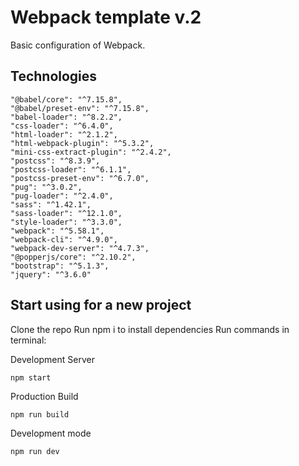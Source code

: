# Webpack template v.2
Basic configuration of Webpack.

## Technologies
    "@babel/core": "^7.15.8",
    "@babel/preset-env": "^7.15.8",
    "babel-loader": "^8.2.2",
    "css-loader": "^6.4.0",
    "html-loader": "^2.1.2",
    "html-webpack-plugin": "^5.3.2",
    "mini-css-extract-plugin": "^2.4.2",
    "postcss": "^8.3.9",
    "postcss-loader": "^6.1.1",
    "postcss-preset-env": "^6.7.0",
    "pug": "^3.0.2",
    "pug-loader": "^2.4.0",
    "sass": "^1.42.1",
    "sass-loader": "^12.1.0",
    "style-loader": "^3.3.0",
    "webpack": "^5.58.1",
    "webpack-cli": "^4.9.0",
    "webpack-dev-server": "^4.7.3",
    "@popperjs/core": "^2.10.2",
    "bootstrap": "^5.1.3",
    "jquery": "^3.6.0"

## Start using for a new project
Clone the repo
Run npm i to install dependencies
Run commands in terminal:

Development Server
```
npm start
```
Production Build
```
npm run build
```
Development mode
```
npm run dev
```
